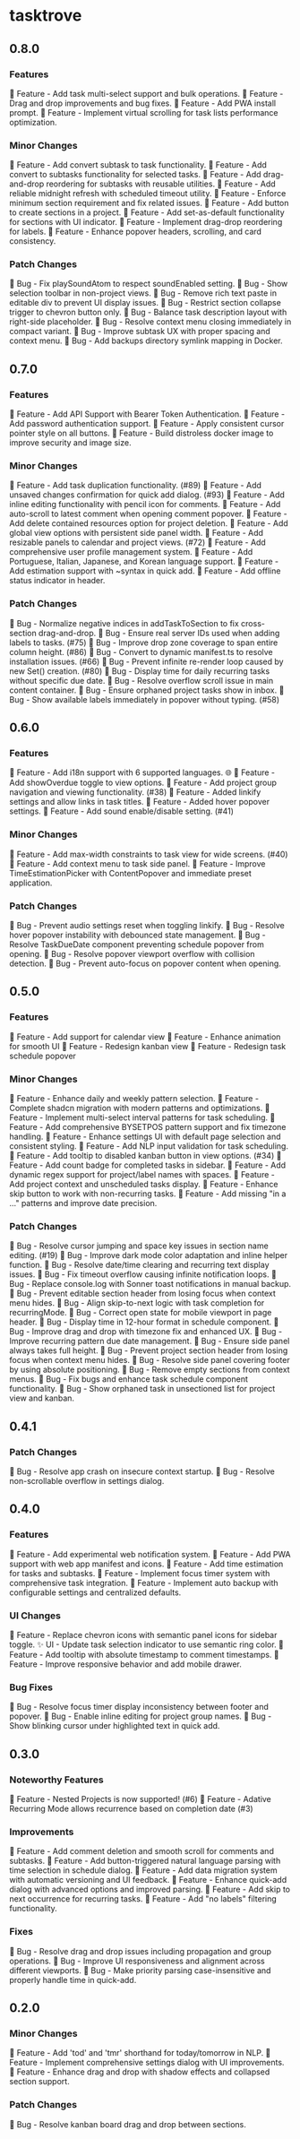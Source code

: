 # tasktrove

## 0.8.0

### Features

🎉 Feature - Add task multi-select support and bulk operations.
🎉 Feature - Drag and drop improvements and bug fixes.
🎉 Feature - Add PWA install prompt.
🎉 Feature - Implement virtual scrolling for task lists performance optimization.

### Minor Changes

🎉 Feature - Add convert subtask to task functionality.
🎉 Feature - Add convert to subtasks functionality for selected tasks.
🎉 Feature - Add drag-and-drop reordering for subtasks with reusable utilities.
🎉 Feature - Add reliable midnight refresh with scheduled timeout utility.
🎉 Feature - Enforce minimum section requirement and fix related issues.
🎉 Feature - Add button to create sections in a project.
🎉 Feature - Add set-as-default functionality for sections with UI indicator.
🎉 Feature - Implement drag-drop reordering for labels.
🎉 Feature - Enhance popover headers, scrolling, and card consistency.

### Patch Changes

🐛 Bug - Fix playSoundAtom to respect soundEnabled setting.
🐛 Bug - Show selection toolbar in non-project views.
🐛 Bug - Remove rich text paste in editable div to prevent UI display issues.
🐛 Bug - Restrict section collapse trigger to chevron button only.
🐛 Bug - Balance task description layout with right-side placeholder.
🐛 Bug - Resolve context menu closing immediately in compact variant.
🐛 Bug - Improve subtask UX with proper spacing and context menu.
🐛 Bug - Add backups directory symlink mapping in Docker.

## 0.7.0

### Features

🎉 Feature - Add API Support with Bearer Token Authentication.
🎉 Feature - Add password authentication support.
🎉 Feature - Apply consistent cursor pointer style on all buttons.
🎉 Feature - Build distroless docker image to improve security and image size.

### Minor Changes

🎉 Feature - Add task duplication functionality. (#89)
🎉 Feature - Add unsaved changes confirmation for quick add dialog. (#93)
🎉 Feature - Add inline editing functionality with pencil icon for comments.
🎉 Feature - Add auto-scroll to latest comment when opening comment popover.
🎉 Feature - Add delete contained resources option for project deletion.
🎉 Feature - Add global view options with persistent side panel width.
🎉 Feature - Add resizable panels to calendar and project views. (#72)
🎉 Feature - Add comprehensive user profile management system.
🎉 Feature - Add Portuguese, Italian, Japanese, and Korean language support.
🎉 Feature - Add estimation support with ~syntax in quick add.
🎉 Feature - Add offline status indicator in header.

### Patch Changes

🐛 Bug - Normalize negative indices in addTaskToSection to fix cross-section drag-and-drop.
🐛 Bug - Ensure real server IDs used when adding labels to tasks. (#75)
🐛 Bug - Improve drop zone coverage to span entire column height. (#86)
🐛 Bug - Convert to dynamic manifest.ts to resolve installation issues. (#66)
🐛 Bug - Prevent infinite re-render loop caused by new Set() creation. (#80)
🐛 Bug - Display time for daily recurring tasks without specific due date.
🐛 Bug - Resolve overflow scroll issue in main content container.
🐛 Bug - Ensure orphaned project tasks show in inbox.
🐛 Bug - Show available labels immediately in popover without typing. (#58)

## 0.6.0

### Features

🎉 Feature - Add i18n support with 6 supported languages. 🌐
🎉 Feature - Add showOverdue toggle to view options.
🎉 Feature - Add project group navigation and viewing functionality. (#38)
🎉 Feature - Added linkify settings and allow links in task titles.
🎉 Feature - Added hover popover settings.
🎉 Feature - Add sound enable/disable setting. (#41)

### Minor Changes

🎉 Feature - Add max-width constraints to task view for wide screens. (#40)
🎉 Feature - Add context menu to task side panel.
🎉 Feature - Improve TimeEstimationPicker with ContentPopover and immediate preset application.

### Patch Changes

🐛 Bug - Prevent audio settings reset when toggling linkify.
🐛 Bug - Resolve hover popover instability with debounced state management.
🐛 Bug - Resolve TaskDueDate component preventing schedule popover from opening.
🐛 Bug - Resolve popover viewport overflow with collision detection.
🐛 Bug - Prevent auto-focus on popover content when opening.

## 0.5.0

### Features

🎉 Feature - Add support for calendar view
🎉 Feature - Enhance animation for smooth UI
🎉 Feature - Redesign kanban view
🎉 Feature - Redesign task schedule popover

### Minor Changes

🎉 Feature - Enhance daily and weekly pattern selection.
🎉 Feature - Complete shadcn migration with modern patterns and optimizations.
🎉 Feature - Implement multi-select interval patterns for task scheduling.
🎉 Feature - Add comprehensive BYSETPOS pattern support and fix timezone handling.
🎉 Feature - Enhance settings UI with default page selection and consistent styling.
🎉 Feature - Add NLP input validation for task scheduling.
🎉 Feature - Add tooltip to disabled kanban button in view options. (#34)
🎉 Feature - Add count badge for completed tasks in sidebar.
🎉 Feature - Add dynamic regex support for project/label names with spaces.
🎉 Feature - Add project context and unscheduled tasks display.
🎉 Feature - Enhance skip button to work with non-recurring tasks.
🎉 Feature - Add missing "in a ..." patterns and improve date precision.

### Patch Changes

🐛 Bug - Resolve cursor jumping and space key issues in section name editing. (#19)
🐛 Bug - Improve dark mode color adaptation and inline helper function.
🐛 Bug - Resolve date/time clearing and recurring text display issues.
🐛 Bug - Fix timeout overflow causing infinite notification loops.
🐛 Bug - Replace console.log with Sonner toast notifications in manual backup.
🐛 Bug - Prevent editable section header from losing focus when context menu hides.
🐛 Bug - Align skip-to-next logic with task completion for recurringMode.
🐛 Bug - Correct open state for mobile viewport in page header.
🐛 Bug - Display time in 12-hour format in schedule component.
🐛 Bug - Improve drag and drop with timezone fix and enhanced UX.
🐛 Bug - Improve recurring pattern due date management.
🐛 Bug - Ensure side panel always takes full height.
🐛 Bug - Prevent project section header from losing focus when context menu hides.
🐛 Bug - Resolve side panel covering footer by using absolute positioning.
🐛 Bug - Remove empty sections from context menus.
🐛 Bug - Fix bugs and enhance task schedule component functionality.
🐛 Bug - Show orphaned task in unsectioned list for project view and kanban.

## 0.4.1

### Patch Changes

🐛 Bug - Resolve app crash on insecure context startup.
🐛 Bug - Resolve non-scrollable overflow in settings dialog.

## 0.4.0

### Features

🎉 Feature - Add experimental web notification system.
🎉 Feature - Add PWA support with web app manifest and icons.
🎉 Feature - Add time estimation for tasks and subtasks.
🎉 Feature - Implement focus timer system with comprehensive task integration.
🎉 Feature - Implement auto backup with configurable settings and centralized defaults.

### UI Changes

🎉 Feature - Replace chevron icons with semantic panel icons for sidebar toggle.
✨ UI - Update task selection indicator to use semantic ring color.
🎉 Feature - Add tooltip with absolute timestamp to comment timestamps.
🎉 Feature - Improve responsive behavior and add mobile drawer.

### Bug Fixes

🐛 Bug - Resolve focus timer display inconsistency between footer and popover.
🐛 Bug - Enable inline editing for project group names.
🐛 Bug - Show blinking cursor under highlighted text in quick add.

## 0.3.0

### Noteworthy Features

🎉 Feature - Nested Projects is now supported! (#6)
🎉 Feature - Adative Recurring Mode allows recurrence based on completion date (#3)

### Improvements

🎉 Feature - Add comment deletion and smooth scroll for comments and subtasks.
🎉 Feature - Add button-triggered natural language parsing with time selection in schedule dialog.
🎉 Feature - Add data migration system with automatic versioning and UI feedback.
🎉 Feature - Enhance quick-add dialog with advanced options and improved parsing.
🎉 Feature - Add skip to next occurrence for recurring tasks.
🎉 Feature - Add "no labels" filtering functionality.

### Fixes

🐛 Bug - Resolve drag and drop issues including propagation and group operations.
🐛 Bug - Improve UI responsiveness and alignment across different viewports.
🐛 Bug - Make priority parsing case-insensitive and properly handle time in quick-add.

## 0.2.0

### Minor Changes

🎉 Feature - Add 'tod' and 'tmr' shorthand for today/tomorrow in NLP.
🎉 Feature - Implement comprehensive settings dialog with UI improvements.
🎉 Feature - Enhance drag and drop with shadow effects and collapsed section support.

### Patch Changes

🐛 Bug - Resolve kanban board drag and drop between sections.

